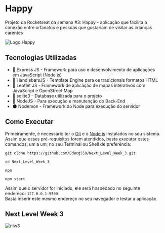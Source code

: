 # Happy
Projeto da Rocketseat da semana #3: Happy - aplicação que facilita a conexão entre orfanatos e pessoas que gostariam de visitar as crianças carentes

![Logo Happy](https://user-images.githubusercontent.com/42190754/95762044-8bc31880-0c83-11eb-9fa1-29d644b4799f.png "Happy")

## Tecnologias Utilizadas

* 🍏 Express JS - Framework para uso e desenvolvimento de aplicações em JavaScript (Node.js)
* 👺 HandlebarsJS - Template Engine para os tradicionais formatos HTML
* 🍃 Leaflet JS - Framework de aplicação de mapas interativos com JavaScript e OpenStreet Map
* 💽 sqlite3 - Database utilizada para o projeto
* 🥦 NodeJS - Para execução e manutenção do Back-End
* 🌑 Nodemon - Framework do Node para execução do servidor

## Como Executar
Primeiramente, é necessário ter o [Git](https://git-scm.com/downloads) e o [Node.js](https://nodejs.org/en/download/) instalados no seu sistema. Assim que esses pré-requisitos forem atendidos, basta executar estes comandos, um a um, no seu Terminal ou Shell de preferência:

```
git clone https://github.com/Educg550/Next_Level_Week_3.git

cd Next_Level_Week_3

npm

npm start
```

Assim que o servidor for iniciado, ele será hospedado no seguinte endereço: ```127.0.0.1:5500```
<br>
Basta inserir este mesmo endereço no seu navegador e testar a aplicação.


## Next Level Week 3

![nlw3](https://static.docsity.com/documents_pages/2020/09/19/e44ff598981ad1be7cac1e2443e78a30.png "nlw3")
